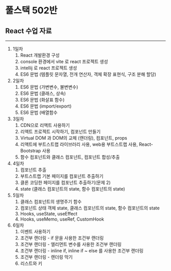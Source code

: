 # 풀스택 502반
## React 수업 자료

---

1. 1일차
	1. React 개발환경 구성
	2. console 환경에서 vite 로 react 프로젝트 생성
	3. intellij 로 react 프로젝트 생성
	4. ES6 문법 (템플릿 문자열, 전개 연산자, 객체 확장 표현식, 구조 분해 할당)
2. 2일차
	1. ES6 문법 (가변변수, 불변변수)
	2. ES6 문법 (클래스, 상속)
	3. ES6 문법 (화살표 함수)
	4. ES6 문법 (import/export)
	5. ES6 문법 (배열함수
3. 3일차
	1. CDN으로 리액트 사용하기
	2. 리액트 프로젝트 시작하기, 컴포넌트 만들기
	3. Virtual DOM 과 DOM의 교체 (랜더링), 컴포넌트, props
	4. 리액트에 부트스트랩 라이브러리 사용, web용 부트스트랩 사용, React-Bootstrap 사용
	5. 함수 컴포넌트와 클래스 컴포넌트, 컴포넌트 합성/추출
4. 4일차
	1. 컴포넌트 추출
	2. 부트스트랩 기본 페이지를 컴포넌트 추출하기
	3. 클론 코딩한 페이지를 컴포넌트 추출하기(문제 2)
	4. state (클래스 컴포넌트의 state, 함수 컴포넌트의 state)
5. 5일차
	1. 클래스 컴포넌트의 생명주기 함수
	2. 컴포넌트 상태 객체 state, 클래스 컴포넌트의 state, 함수 컴포넌트의 state
	3. Hooks, useState, useEffect
	4. Hooks, useMemo, useRef, CustomHook
6. 6일차
	1. 이벤트 사용하기
	2. 조건부 랜더링 - if 문을 사용한 조건부 랜더링
	3. 조건부 랜더링 - 엘리먼트 변수를 사용한 조건부 랜더링
	4. 조건부 랜더링 - inline if, inline if ~ else 를 사용한 조건부 랜더링
	5. 조건부 랜더링 - 랜더링 막기
	6. 리스트와 키